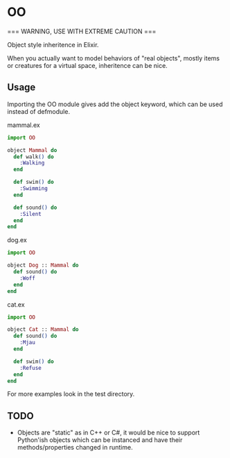 # OO

=== WARNING, USE WITH EXTREME CAUTION ===

Object style inheritence in Elixir.

When you actually want to model behaviors of "real objects", mostly items or creatures for a virtual space, inheritence can be nice.

## Usage
Importing the OO module gives add the object keyword, which can be used instead of defmodule.

mammal.ex
```elixir
import OO

object Mammal do
  def walk() do
    :Walking
  end

  def swim() do
    :Swimming
  end

  def sound() do
    :Silent
  end
end
```

dog.ex
```elixir
import OO

object Dog :: Mammal do
  def sound() do
    :Woff
  end
end
```

cat.ex
```elixir
import OO

object Cat :: Mammal do
  def sound() do
    :Mjau
  end

  def swim() do
    :Refuse
  end
end
```

For more examples look in the test directory.

## TODO
 * Objects are "static" as in C++ or C#, it would be nice to support Python'ish objects which can be instanced and have their methods/properties changed in runtime.